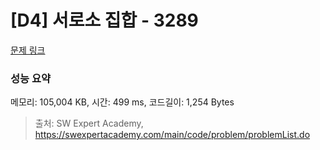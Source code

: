 # [D4] 서로소 집합 - 3289 

[문제 링크](https://swexpertacademy.com/main/code/problem/problemDetail.do?contestProbId=AWBJKA6qr2oDFAWr) 

### 성능 요약

메모리: 105,004 KB, 시간: 499 ms, 코드길이: 1,254 Bytes



> 출처: SW Expert Academy, https://swexpertacademy.com/main/code/problem/problemList.do